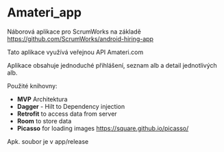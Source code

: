 # Amateri_app


Náborová aplikace pro ScrumWorks na základě https://github.com/ScrumWorks/android-hiring-app

Tato aplikace využívá veřejnou API Amateri.com

Aplikace obsahuje jednoduché přihlášení, seznam alb a detail jednotlivých alb.


Použité knihovny:
- **MVP** Architektura
- **Dagger** - Hilt to Dependency injection
- **Retrofit** to access data from server
- **Room** to store data 
- **Picasso** for loading images https://square.github.io/picasso/


Apk. soubor je v app/release

